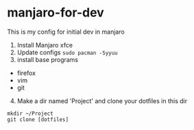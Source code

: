 # manjaro-for-dev
This is my config for initial dev in manjaro

1. Install Manjaro xfce
2. Update configs
`sudo pacman -Syyuu`
3. install base programs
- firefox
- vim
- git
4. Make a dir named 'Project' and clone your dotfiles in this dir
```
mkdir ~/Project
git clone [dotfiles]
```

